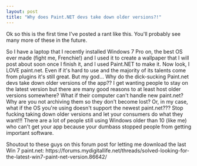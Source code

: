 ```yaml
---
layout: post
title: "Why does Paint.NET devs take down older versions?!"
---
```

<!-- wp:paragraph -->
<p>Ok so this is the first time I've posted a rant like this. You'll probably see many more of these in the future.</p>
<!-- /wp:paragraph -->

<!-- wp:paragraph -->
<p>So I have a laptop that I recently installed Windows 7 Pro on, the best OS ever made (fight me, Frenchie!) and I used it to create a wallpaper that I will post about soon once I finish it, and I used Paint.NET to make it. Now look, I LOVE paint.net. Even if it's hard to use and the majority of its talents come from plugins it's still great. But my god... Why do the dick-sucking Paint.net devs take down older versions of the app?? I get wanting people to stay on the latest version but there are many good reasons to at least host older versions somewhere? What if their computer can't handle new paint.net? Why are you not archiving them so they don't become lost? Or, in my case, what if the OS you're using doesn't support the newest paint.net??? Stop fucking taking down older versions and let your consumers do what they want!!! There are a lot of people still using Windows older than 10 (like me) who can't get your app because your dumbass stopped people from getting important software.</p>
<!-- /wp:paragraph -->

<!-- wp:paragraph -->
<p>Shoutout to these guys on this forum post for letting me download the last Win 7 paint.net: https://forums.mydigitallife.net/threads/solved-looking-for-the-latest-win7-paint-net-version.86642/</p>
<!-- /wp:paragraph -->